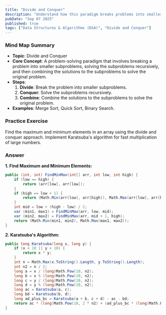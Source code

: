 ```yaml
---
title: "Divide and Conquer"
description: "Understand how this paradigm breaks problems into smaller subproblems, solves them recursively, and combines the results. Recognize Merge Sort and Quick Sort as classic examples."
pubDate: "Sep 07 2025"
published: true
tags: ["Data Structures & Algorithms (DSA)", "Divide and Conquer"]
---
```


### Mind Map Summary

- **Topic**: Divide and Conquer
- **Core Concept**: A problem-solving paradigm that involves breaking a problem into smaller subproblems, solving the subproblems recursively, and then combining the solutions to the subproblems to solve the original problem.
- **Steps**:
    1.  **Divide**: Break the problem into smaller subproblems.
    2.  **Conquer**: Solve the subproblems recursively.
    3.  **Combine**: Combine the solutions to the subproblems to solve the original problem.
- **Examples**: Merge Sort, Quick Sort, Binary Search.

### Practice Exercise

Find the maximum and minimum elements in an array using the divide and conquer approach. Implement Karatsuba's algorithm for fast multiplication of large numbers.

### Answer

**1. Find Maximum and Minimum Elements:**

```csharp
public (int, int) FindMinMax(int[] arr, int low, int high) {
    if (low == high) {
        return (arr[low], arr[low]);
    }
    if (high == low + 1) {
        return (Math.Min(arr[low], arr[high]), Math.Max(arr[low], arr[high]));
    }
    int mid = low + (high - low) / 2;
    var (min1, max1) = FindMinMax(arr, low, mid);
    var (min2, max2) = FindMinMax(arr, mid + 1, high);
    return (Math.Min(min1, min2), Math.Max(max1, max2));
}
```

**2. Karatsuba's Algorithm:**

```csharp
public long Karatsuba(long x, long y) {
    if (x < 10 || y < 10) {
        return x * y;
    }
    int n = Math.Max(x.ToString().Length, y.ToString().Length);
    int n2 = n / 2;
    long a = x / (long)Math.Pow(10, n2);
    long b = x % (long)Math.Pow(10, n2);
    long c = y / (long)Math.Pow(10, n2);
    long d = y % (long)Math.Pow(10, n2);
    long ac = Karatsuba(a, c);
    long bd = Karatsuba(b, d);
    long ad_plus_bc = Karatsuba(a + b, c + d) - ac - bd;
    return ac * (long)Math.Pow(10, 2 * n2) + (ad_plus_bc * (long)Math.Pow(10, n2)) + bd;
}
```
